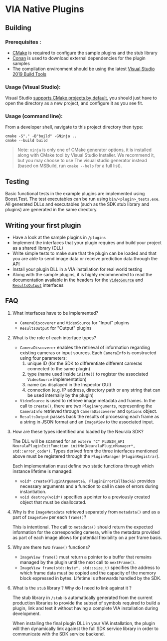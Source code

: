 # VIA Native Plugins

## Building

### Prerequisites :
- [CMake](https://cmake.org/download/#latest) is required to configure the sample plugins and the stub library
- [Conan](https://github.com/conan-io/conan/releases/latest/download/conan-win-64.exe) is used to download external dependencies for the plugin samples
- The compilation environment should be using the latest [Visual Studio 2019 Build Tools](https://visualstudio.microsoft.com/downloads/#build-tools-for-visual-studio-2019)

### Usage (Visual Studio):

Visual Studio [supports CMake projects by default](https://docs.microsoft.com/en-us/cpp/build/cmake-projects-in-visual-studio?view=msvc-160), you should just have to open the directory as a new project, and configure it as you see fit.
### Usage (command line):

From a developer shell, navigate to this project directory then type:

```
cmake -S"." -B"build" -GNinja ..
cmake --build build
```

> Note: `ninja` is only one of CMake generator options, it is installed along with CMake tool by Visual Studio Installer. We recommend it, but you may choose to use
  The visual studio generator instead (based on MSBuild, run `cmake --help` for a full list).

## Testing
Basic functional tests in the example plugins are implemented using Boost.Test. The test executables can be run using `bin/<plugin>_tests.exe`.
All generated DLLs and executables (such as the SDK stub library and plugins) are generated in the same directory.

## Writing your first plugin
- Have a look at the sample plugins in `/plugins`
- Implement the interfaces that your plugin requires and build your project as a shared library (DLL)
- Write simple tests to make sure that the plugin can be loaded and that you are able to send image data or receive prediction data through the API
- Install your plugin DLL in a VIA installation for real world testing
- Along with the sample plugins, it is highly recommended to read the documentation available in the headers for the [`VideoSource`](https://github.com/neurala/via-native-plugins/blob/main/stub/include/neurala/video/VideoSource.h) and [`ResultsOutput`](https://github.com/neurala/via-native-plugins/blob/main/stub/include/neurala/utils/ResultsOutput.h) interfaces
## FAQ
1. What interfaces have to be implemented?
	- `CameraDiscoverer` and `VideoSource` for "Input" plugins
	- `ResultsOutput` for "Output" plugins

2. What is the role of each interface types?
	- `CameraDiscoverer` enables the retrieval of information regarding existing cameras or input sources. Each `CameraInfo` is constructed using four parameters:
		1. unique ID (for the SDK to differentiate different cameras connected to the same plugin)
		2. type (name used inside `initMe()` to register the associated `VideoSource` implementation)
		3. name (as displayed in the Inspector GUI)
		4. connection (e.g. IP address, directory path or any string that can be used internally by the plugin)
	- `VideoSource` is used to retrieve image metadata and frames. In the call to `create()`, there are two `PluginArguments`, representing the `CameraInfo` retrieved through `CameraDiscoverer` and `Options` object.
	- `ResultsOutput` passes back the results of processing each frame as a string in JSON format and an `ImageView` to the associated input.

3. How are these types identified and loaded by the Neurala SDK?
	
	The DLL will be scanned for an `extern "C" PLUGIN_API NeuralaPluginExitFunction initMe(NeuralaPluginManager*, std::error_code*)`. Types derived from the three interfaces mentioned above must be registered through the `PluginManager` (`PluginRegistrar`).

	Each implementation must define two static functions through which instance lifetime is managed:
	- `void* create(PluginArguments&, PluginErrorCallback&)` provides necessary arguments and a function to call in case of errors during instantiation.
	- `void destroy(void*)` specifies a pointer to a previously created object that must be deallocated.

4. Why is the `ImageMetadata` retrieved separately from `metadata()` and as a part of `ImageView` per each `frame()`?

	This is intentional. The call to `metadata()` should return the expected information for the corresponding camera, while the metadata provided as part of each image allows for potential flexibility on a per frame basis.

5. Why are there two `frame()` functions?
	- `ImageView frame()` must return a pointer to a buffer that remains managed by the plugin until the next call to `nextFrame()`.
	- `ImageView frame(std::byte*, std::size_t)` specifies the address to which frame data must be copied and the capacity of the memory block expressed in bytes. Lifetime is afterwards handled by the SDK.

6. What is the `stub` library ? Why do I need to link against it ?

	The stub library in `/stub` is automatically generated from the current production libraries to provide the subset of symbols required to build a plugin, link and test it without having a complete VIA installation during development.

	When installing the final plugin DLL in your VIA installation, the plugin will then dynamically link against the full SDK service library in order to communicate with the SDK service backend.
